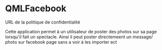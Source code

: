# QMLFacebook
URL de la politique de confidentialité


Cette application permet à un utilisateur de poster des photos sur sa page lorsqu'il fait un spectacle.
Ainsi il peut poster directemeent un message/ photo sur facebook page sans a voir à les importer ect
